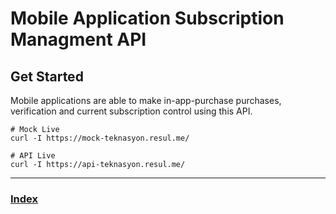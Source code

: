 Mobile Application Subscription Managment API
=======

## Get Started

Mobile applications are able to make in-app-purchase purchases, verification and current subscription control using this
API.

```shell
# Mock Live
curl -I https://mock-teknasyon.resul.me/

# API Live
curl -I https://api-teknasyon.resul.me/

```

---
### [Index](index)
